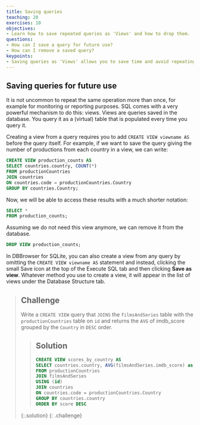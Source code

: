 ```yaml
---
title: Saving queries
teaching: 20
exercises: 10
objectives:
- Learn how to save repeated queries as 'Views' and how to drop them.
questions:
- How can I save a query for future use?
- How can I remove a saved query?
keypoints:
- Saving queries as 'Views' allows you to save time and avoid repeating the same operation more than once.
---
```


## Saving queries for future use

It is not uncommon to repeat the same operation more than once, for example
for monitoring or reporting purposes. SQL comes with a very powerful mechanism
to do this: views. Views are queries saved in the database. You query it as a
(virtual) table that is populated every time you query it.

Creating a view from a query requires you to add `CREATE VIEW viewname AS`
before the query itself. For example, if we want to save the query giving
the number of productions from each country in a view, we can write:

```sql
CREATE VIEW production_counts AS
SELECT countries.country, COUNT(*)
FROM productionCountries
JOIN countries
ON countries.code = productionCountries.Country
GROUP BY countries.Country;
```

Now, we will be able to access these results with a much shorter notation:

```sql
SELECT *
FROM production_counts;
```

Assuming we do not need this view anymore, we can remove it from the database.

```sql
DROP VIEW production_counts;
```

In DBBrowser for SQLite, you can also create a view from any query by omitting
the `CREATE VIEW viewname AS` statement and instead, clicking the small Save
icon at the top of the Execute SQL tab and then clicking **Save as view**.
Whatever method you use to create a view, it will appear in the list of views
under the Database Structure tab.



> ## Challenge
> 
> Write a `CREATE VIEW` query that `JOINS` the `filmsAndSeries` table with the
> `productionCountries` table on `id` and returns the `AVG` of imdb_score
> grouped by the `Country` in `DESC` order.
> > ## Solution
> > 
> > ```sql
> > CREATE VIEW scores_by_country AS
> > SELECT countries.country, AVG(filmsAndSeries.imdb_score) as score
> > FROM productionCountries
> > JOIN filmsAndSeries
> > USING (id)
> > JOIN countries
> > ON countries.code = productionCountries.Country
> > GROUP BY countries.country
> > ORDER BY score DESC
> > ```
> {:.solution}
{: .challenge}




